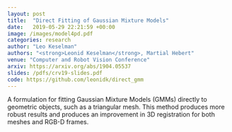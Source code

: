 ```yaml
---
layout: post
title:  "Direct Fitting of Gaussian Mixture Models"
date:   2019-05-29 22:21:59 +00:00
image: /images/model4pd.pdf
categories: research
author: "Leo Keselman"
authors: "<strong>Leonid Keselman</strong>, Martial Hebert"
venue: "Computer and Robot Vision Conference"
arxiv: https://arxiv.org/abs/1904.05537
slides: /pdfs/crv19-slides.pdf
code: https://github.com/leonidk/direct_gmm
---
```


A formulation for fitting Gaussian Mixture Models (GMMs) directly to geometric objects, such as a triangular mesh. This method produces more robust results and produces an improvement in 3D registration for both meshes and RGB-D frames. 